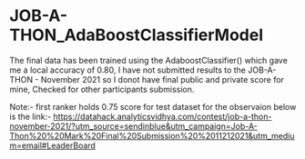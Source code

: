 # JOB-A-THON_AdaBoostClassifierModel


The final data has been trained using the AdaboostClassifier() which gave me a local accuracy of 0.80, I have not submitted results to the JOB-A-THON - November 2021 so I donot have final public and private score for mine, Checked for other participants submission. 

Note:- first ranker holds 0.75 score for test dataset for the observaion below is the link:-
https://datahack.analyticsvidhya.com/contest/job-a-thon-november-2021/?utm_source=sendinblue&utm_campaign=Job-A-Thon%20%20Mark%20Final%20Submission%20%2011212021&utm_medium=email#LeaderBoard
